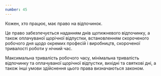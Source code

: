 ```yaml
---
number: 45
---
```


Кожен, хто працює, має право на відпочинок.

Це право забезпечується наданням днів щотижневого відпочинку, а також оплачуваної щорічної відпустки, встановленням
скороченого робочого дня щодо окремих професій і виробництв, скороченої тривалості роботи у нічний час.

Максимальна тривалість робочого часу, мінімальна тривалість відпочинку та оплачуваної щорічної відпустки, вихідні та
святкові дні, а також інші умови здійснення цього права визначаються законом.
